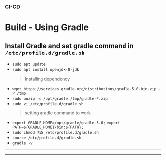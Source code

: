 ### CI-CD
# **Build - Using Gradle**
## Install Gradle and set **gradle** command in `/etc/profile.d/gradle.sh`
- `sudo apt update`
- `sudo apt install openjdk-8-jdk`
  > Installing dependency
- `wget https://services.gradle.org/distributions/gradle-5.0-bin.zip -P /tmp`
- `sudo unzip -d /opt/gradle /tmp/gradle-*.zip`
- `sudo vi /etc/profile.d/gradle.sh`
  > setting gradle command to work
- `export GRADLE_HOME=/opt/gradle/gradle-5.0;`
  `export PATH=${GRADLE_HOME}/bin:${PATH};`
- `sudo chmod 755 /etc/profile.d/gradle.sh`
- `source /etc/profile.d/gradle.sh`
- `gradle -v`
***

***
